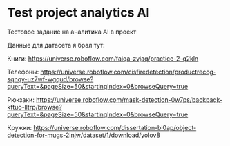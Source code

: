 # Test project analytics AI
Тестовое задание на аналитика AI  в проект

Данные для датасета я брал тут:

Книги:
https://universe.roboflow.com/faiqa-zvjaq/practice-2-q2kln

Телефоны:
https://universe.roboflow.com/cisfiredetection/productrecog-sqnqy-uz7wf-wgqud/browse?queryText=&pageSize=50&startingIndex=0&browseQuery=true

Рюкзаки:
https://universe.roboflow.com/mask-detection-0w7ps/backpack-kftuo-lltrp/browse?queryText=&pageSize=50&startingIndex=0&browseQuery=true

Кружки:
https://universe.roboflow.com/dissertation-bl0ap/object-detection-for-mugs-2lnjw/dataset/1/download/yolov8
